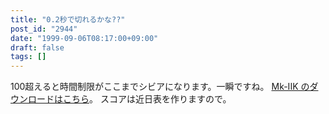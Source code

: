 ```yaml
---
title: "0.2秒で切れるかな??"
post_id: "2944"
date: "1999-09-06T08:17:00+09:00"
draft: false
tags: []
---
```



100超えると時間制限がここまでシビアになります。一瞬ですね。 [Mk-IIK のダウンロードはこちら](/2938)。 スコアは近日表を作りますので。

